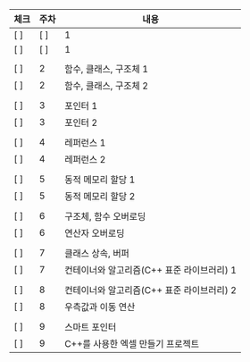 |체크|주차|내용|
|-|-|-|
[ ]|[ ]|1|변수, 입출력, 반복, 조건문|
[ ]|[ ]|1|배열|
||||
|[ ]|2|함수, 클래스, 구조체 1|
|[ ]|2|함수, 클래스, 구조체 2|
||||
|[ ]|3|포인터 1|
|[ ]|3|포인터 2|
||||
|[ ]|4|레퍼런스 1|  
|[ ]|4|레퍼런스 2|
||||
|[ ]|5|동적 메모리 할당 1|
|[ ]|5|동적 메모리 할당 2|
||||
|[ ]|6|구조체, 함수 오버로딩|  
|[ ]|6|연산자 오버로딩|
||||
|[ ]|7|클래스 상속, 버퍼|  
|[ ]|7|컨테이너와 알고리즘(C++ 표준 라이브러리) 1|
||||
|[ ]|8|컨테이너와 알고리즘(C++ 표준 라이브러리) 2|  
|[ ]|8|우측값과 이동 연산|
||||
|[ ]|9|스마트 포인터|
|[ ]|9|C++를 사용한 엑셀 만들기 프로젝트|
